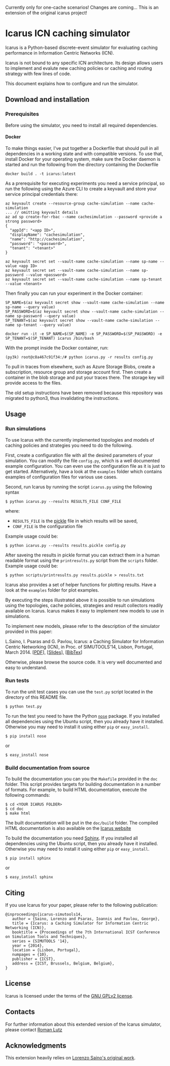Currently only for one-cache scenarios! Changes are coming...
This is an extension of the original icarus project!

# Icarus ICN caching simulator
Icarus is a Python-based discrete-event simulator for evaluating caching performance in Information Centric Networks (ICN).

Icarus is not bound to any specific ICN architecture. Its design allows users to implement and evalute new caching policies or caching and routing strategy with few lines of code.

This document explains how to configure and run the simulator.

## Download and installation

### Prerequisites
Before using the simulator, you need to install all required dependencies. 

#### Docker
To make things easier, I've put together a Dockerfile that should pull in all dependencies in a working state and with compatible versions. To use that, install Docker for your operating system, make sure the Docker daemon is started and run the following from the directory containing the Dockerfile
```
docker build . -t icarus:latest
```

As a prerequisite for executing experiments you need a service principal, so run the following using the Azure CLI to create a keyvault and store your service principal credentials there:
```
az keyvault create --resource-group cache-simulation --name cache-simulation
... // omitting keyvault details
az ad sp create-for-rbac --name cachesimulation --password <provide a strong password>
{
  "appId": "<app ID>",
  "displayName": "cachesimulation",
  "name": "http://cachesimulation",
  "password": "<password>",
  "tenant": "<tenant>"
}

az keyvault secret set --vault-name cache-simulation --name sp-name --value <app ID>
az keyvault secret set --vault-name cache-simulation --name sp-password --value <password>
az keyvault secret set --vault-name cache-simulation --name sp-tenant --value <tenant>
```

Then finally you can run your experiment in the Docker container:
```
SP_NAME=$(az keyvault secret show --vault-name cache-simulation --name sp-name --query value)
SP_PASSWORD=$(az keyvault secret show --vault-name cache-simulation --name sp-password --query value)
SP_TENANT=$(az keyvault secret show --vault-name cache-simulation --name sp-tenant --query value)

docker run -it -e SP_NAME=$(SP_NAME) -e SP_PASSWORD=$(SP_PASSWORD) -e SP_TENANT=$(SP_TENANT) icarus /bin/bash
```
With the prompt inside the Docker container, run:
```
(py3k) root@c8a467c91f34:/# python icarus.py -r results config.py
```

To pull in traces from elsewhere, such as Azure Storage Blobs, create a subscription, resource group and storage account first. Then create a container in the blob storage and put your traces there. The storage key will provide access to the files.


The old setup instructions have been removed because this repository was migrated to python3, thus invalidating the instructions.


## Usage

### Run simulations

To use Icarus with the currently implemented topologies and models of caching policies and strategies you need to do the following.

First, create a configuration file with all the desired parameters of your
simulation. You can modify the file `config.py`, which is a well documented
example configuration. You can even use the configuration file as it is just
to get started. Alternatively, have a look at the `examples` folder which
contains examples of configuration files for various use cases.

Second, run Icarus by running the script `icarus.py` using the following syntax

    $ python icarus.py --results RESULTS_FILE CONF_FILE

where:

 * `RESULTS_FILE` is the [pickle](http://docs.python.org/3/library/pickle.html) file in which results will be saved,
 * `CONF_FILE` is the configuration file

Example usage could be:

    $ python icarus.py --results results.pickle config.py

After saveing the results in pickle format you can extract them in a human
readable format using the `printresults.py` script from the `scripts` folder. Example usage could be:

    $ python scripts/printresults.py results.pickle > results.txt

Icarus also provides a set of helper functions for plotting results. Have a look at the `examples`
folder for plot examples.

By executing the steps illustrated above it is possible to run simulations using the
topologies, cache policies, strategies and result collectors readily available on
Icarus. Icarus makes it easy to implement new models to use in simulations.

To implement new models, please refer to the description of the simulator provided in this paper:

L.Saino, I. Psaras and G. Pavlou, Icarus: a Caching Simulator for Information Centric
Networking (ICN), in Proc. of SIMUTOOLS'14, Lisbon, Portugal, March 2014.
\[[PDF](http://www.ee.ucl.ac.uk/~lsaino/publications/icarus-simutools14.pdf)\],
\[[Slides](http://www.ee.ucl.ac.uk/~lsaino/publications/icarus-simutools14-slides.pdf)\],
\[[BibTex](http://www.ee.ucl.ac.uk/~lsaino/publications/icarus-simutools14.bib)\]

Otherwise, please browse the source code. It is very well documented and easy to understand.

### Run tests
To run the unit test cases you can use the `test.py` script located in the directory of
this README file.

    $ python test.py

To run the test you need to have the Python [`nose`](https://nose.readthedocs.org/en/latest/) package. If you installed all
dependencies using the Ubuntu script, then you already have it installed. Otherwise you may need to install it using either `pip` or `easy_install`.

    $ pip install nose

or

    $ easy_install nose

### Build documentation from source
To build the documentation you can you the `Makefile` provided in the `doc` folder. This script provides targets for building
documentation in a number of formats. For example, to build HTML documentation, execute the following commands:

    $ cd <YOUR ICARUS FOLDER>
    $ cd doc
    $ make html

The built documentation will be put in the `doc/build` folder. The compiled HTML documentation is also available on the
[Icarus website](http://icarus-sim.github.io/doc/)

To build the documentation you need [Sphinx](http://sphinx-doc.org/). If you installed all dependencies using the Ubuntu script,
then you already have it installed. Otherwise you may need to install it using either `pip` or `easy_install`.

    $ pip install sphinx

or

    $ easy_install sphinx

## Citing

If you use Icarus for your paper, please refer to the following publication:

    @inproceedings{icarus-simutools14,
       author = {Saino, Lorenzo and Psaras, Ioannis and Pavlou, George},
       title = {Icarus: a Caching Simulator for Information Centric Networking (ICN)},
       booktitle = {Proceedings of the 7th International ICST Conference on Simulation Tools and Techniques},
       series = {SIMUTOOLS '14},
       year = {2014},
       location = {Lisbon, Portugal},
       numpages = {10},
       publisher = {ICST},
       address = {ICST, Brussels, Belgium, Belgium},
    }

## License
Icarus is licensed under the terms of the [GNU GPLv2 license](http://www.gnu.org/licenses/gpl-2.0.html).

## Contacts
For further information about this extended version of the Icarus simulator, please contact
[Roman Lutz](https://romanlutz.github.io)

## Acknowledgments
This extension heavily relies on [Lorenzo Saino's original work](https://github.com/icarus-sim/icarus/).

